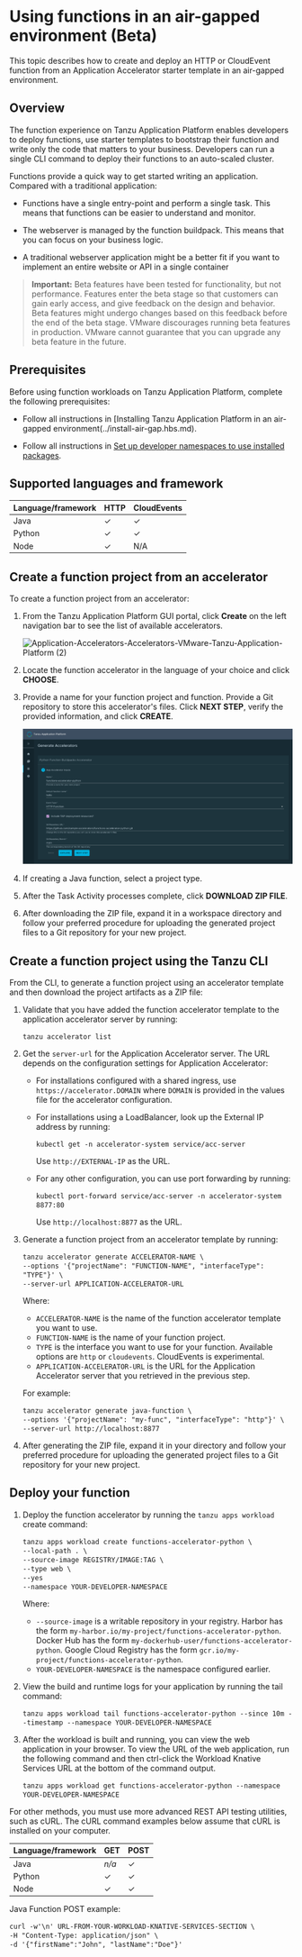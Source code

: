 # Using functions in an air-gapped environment (Beta)

This topic describes how to create and deploy an HTTP or CloudEvent function from an
Application Accelerator starter template in an air-gapped environment.

## <a id="overview"></a> Overview

The function experience on Tanzu Application Platform enables developers to deploy functions, use
starter templates to bootstrap their function and write only the code that matters to your business.
Developers can run a single CLI command to deploy their functions to an auto-scaled cluster.

Functions provide a quick way to get started writing an application.
Compared with a traditional application:

- Functions have a single entry-point and perform a single task. This means that functions can be
  easier to understand and monitor.

- The webserver is managed by the function buildpack. This means that you can focus on your business
  logic.

- A traditional webserver application might be a better fit if you want to implement an entire
  website or API in a single container

> **Important:** Beta features have been tested for functionality, but not performance.
> Features enter the beta stage so that customers can gain early access, and give
> feedback on the design and behavior.
> Beta features might undergo changes based on this feedback before the end of the beta stage.
> VMware discourages running beta features in production.
> VMware cannot guarantee that you can upgrade any beta feature in the future.

## <a id="prereqs"></a> Prerequisites

Before using function workloads on Tanzu Application Platform, complete the following prerequisites:

- Follow all instructions in [Installing Tanzu Application Platform in an air-gapped environment(../install-air-gap.hbs.md).

- Follow all instructions in [Set up developer namespaces to use installed packages](../set-up-namespaces.hbs.md).

## <a id="supportedlangs"></a> Supported languages and framework

| **Language/framework** | **HTTP** | **CloudEvents** |
|------------------------|----------|-----------------|
| Java                   |     &check;     |     &check;            |
| Python                 |     &check;     |          &check;       |
| Node                   |    &check;      | N/A             |

## <a id="create-function-proj-acc"></a> Create a function project from an accelerator

To create a function project from an accelerator:

1. From the Tanzu Application Platform GUI portal, click **Create** on the left navigation bar to see
   the list of available accelerators.

    ![Application-Accelerators-Accelerators-VMware-Tanzu-Application-Platform (2)](https://user-images.githubusercontent.com/36433204/194068385-3ad8b1fe-3c51-422e-bc72-27105d11a275.png)

1. Locate the function accelerator in the language of your choice and click **CHOOSE**.

1. Provide a name for your function project and function.
   Provide a Git repository to store this accelerator's files. Click **NEXT STEP**, verify the
   provided information, and click **CREATE**.

    ![Screenshot of the Generate Accelerators page in Tanzu Application Platform GUI. It shows a Python function buildpacks accelerator with App accelerator input fields including Name, Default function name, Event type, Git repository URL, and Git repository branch.](images/generate-accelerators.png)

1. If creating a Java function, select a project type.

1. After the Task Activity processes complete, click **DOWNLOAD ZIP FILE**.

1. After downloading the ZIP file, expand it in a workspace directory and follow your preferred
   procedure for uploading the generated project files to a Git repository for your new project.

## <a id="create-function-proj-cli"></a> Create a function project using the Tanzu CLI

From the CLI, to generate a function project using an accelerator template and then download the
project artifacts as a ZIP file:

1. Validate that you have added the function accelerator template to the application accelerator
   server by running:

    ```console
    tanzu accelerator list
    ```

2. Get the `server-url` for the Application Accelerator server.
   The URL depends on the configuration settings for Application Accelerator:

   - For installations configured with a shared ingress, use `https://accelerator.DOMAIN`
     where `DOMAIN` is provided in the values file for the accelerator configuration.

   - For installations using a LoadBalancer, look up the External IP address by running:

     ```console
     kubectl get -n accelerator-system service/acc-server
     ```

     Use `http://EXTERNAL-IP` as the URL.

   - For any other configuration, you can use port forwarding by running:

     ```console
     kubectl port-forward service/acc-server -n accelerator-system 8877:80
     ```

     Use `http://localhost:8877` as the URL.

3. Generate a function project from an accelerator template by running:

    ```console
    tanzu accelerator generate ACCELERATOR-NAME \
    --options '{"projectName": "FUNCTION-NAME", "interfaceType": "TYPE"}' \
    --server-url APPLICATION-ACCELERATOR-URL
    ```

    Where:

    - `ACCELERATOR-NAME` is the name of the function accelerator template you want to use.
    - `FUNCTION-NAME` is the name of your function project.
    - `TYPE` is the interface you want to use for your function.
      Available options are `http` or `cloudevents`. CloudEvents is experimental.
    - `APPLICATION-ACCELERATOR-URL` is the URL for the Application Accelerator server that you
      retrieved in the previous step.

    For example:

    ```console
    tanzu accelerator generate java-function \
    --options '{"projectName": "my-func", "interfaceType": "http"}' \
    --server-url http://localhost:8877
    ```

4. After generating the ZIP file, expand it in your directory and follow your preferred procedure for
   uploading the generated project files to a Git repository for your new project.

## <a id="deploy-function"></a> Deploy your function

1. Deploy the function accelerator by running the `tanzu apps workload` create command:

    ```console
    tanzu apps workload create functions-accelerator-python \
    --local-path . \
    --source-image REGISTRY/IMAGE:TAG \
    --type web \
    --yes
    --namespace YOUR-DEVELOPER-NAMESPACE
    ```

    Where:

    - `--source-image` is a writable repository in your registry.
      Harbor has the form `my-harbor.io/my-project/functions-accelerator-python`.
      Docker Hub has the form `my-dockerhub-user/functions-accelerator-python`.
      Google Cloud Registry has the form `gcr.io/my-project/functions-accelerator-python`.
    - `YOUR-DEVELOPER-NAMESPACE` is the namespace configured earlier.

1. View the build and runtime logs for your application by running the tail command:

    ```console
    tanzu apps workload tail functions-accelerator-python --since 10m --timestamp --namespace YOUR-DEVELOPER-NAMESPACE
    ```

1. After the workload is built and running, you can view the web application in your browser.
   To view the URL of the web application, run the following command and then ctrl-click the
   Workload Knative Services URL at the bottom of the command output.

    ```console
    tanzu apps workload get functions-accelerator-python --namespace YOUR-DEVELOPER-NAMESPACE
    ```

For other methods, you must use more advanced REST API testing utilities, such as cURL.
The cURL command examples below assume that cURL is installed on your computer.

| **Language/framework** | **GET**        | **POST**        |
|------------------------|----------------|-----------------|
| Java                   |     _n/a_      |     &check;     |
| Python                 |     &check;    |     &check;     |
| Node                   |     &check;    |     &check;     |

Java Function POST example:

```console
curl -w'\n' URL-FROM-YOUR-WORKLOAD-KNATIVE-SERVICES-SECTION \
-H "Content-Type: application/json" \
-d '{"firstName":"John", "lastName":"Doe"}'
```

